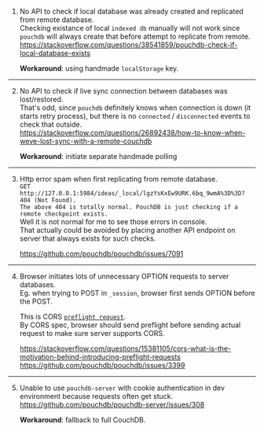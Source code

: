 1. No API to check if local database was already created and replicated from remote database.  
    Checking existance of local `indexed db` manually will not work since `pouchdb` will always create that before attempt to replicate from remote.    
    https://stackoverflow.com/questions/38541859/pouchdb-check-if-local-database-exists  

    **Workaround**: using handmade `localStorage` key.  

---

2. No API to check if live sync connection between databases was lost/restored.  
    That's odd, since `pouchdb` definitely knows when connection is down (it starts retry process),
    but there is no `connected` / `disconnected` events to check that outside.  
    https://stackoverflow.com/questions/26892438/how-to-know-when-weve-lost-sync-with-a-remote-couchdb  
    
    **Workaround**: initiate separate handmade polling  

---

3. Http error spam when first replicating from remote database.  
    `GET http://127.0.0.1:5984/ideas/_local/lgzYsKxEw9URK.6bq_9wmA%3D%3D? 404 (Not Found).`  
    `The above 404 is totally normal. PouchDB is just checking if a remote checkpoint exists.`  
    Well it is not normal for me to see those errors in console.  
    That actually could be avoided by placing another API endpoint on server that always exists for such checks.  

    https://github.com/pouchdb/pouchdb/issues/7091

---

4. Browser initiates lots of unnecessary OPTION requests to server databases.  
    Eg. when trying to POST in `_session`, browser first sends OPTION before the POST.  

    This is CORS [`preflight request`](https://www.w3.org/TR/cors/#preflight-request).  
    By CORS spec, browser should send preflight before sending actual request to make sure
    server supports CORS.  

    https://stackoverflow.com/questions/15381105/cors-what-is-the-motivation-behind-introducing-preflight-requests  
    https://github.com/pouchdb/pouchdb/issues/3399

---

5. Unable to use `pouchdb-server` with cookie authentication in dev environment
    because requests often get stuck.  
    https://github.com/pouchdb/pouchdb-server/issues/308  
    
    **Workaround**: fallback to full CouchDB.

